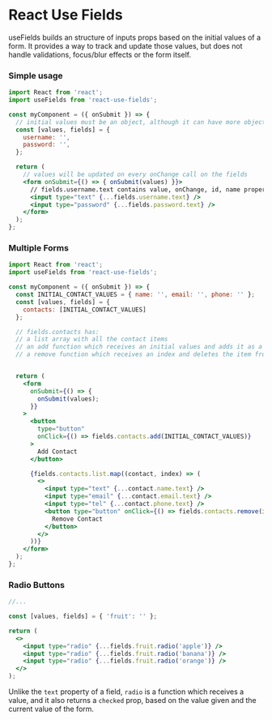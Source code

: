 # React Use Fields

useFields builds an structure of inputs props based on the initial values of a form.
It provides a way to track and update those values, but does not handle validations, focus/blur effects or the form itself.

### Simple usage

```jsx
import React from 'react';
import useFields from 'react-use-fields';

const myComponent = ({ onSubmit }) => {
  // initial values must be an object, although it can have more objects or arrays nested within.
  const [values, fields] = {
    username: '',
    password: '',
  };

  return (
    // values will be updated on every onChange call on the fields
    <form onSubmit={() => { onSubmit(values) }}>
      // fields.username.text contains value, onChange, id, name properties
      <input type="text" {...fields.username.text} />
      <input type="password" {...fields.password.text} />
    </form>
  );
};
```

### Multiple Forms

```jsx
import React from 'react';
import useFields from 'react-use-fields';

const myComponent = ({ onSubmit }) => {
  const INITIAL_CONTACT_VALUES = { name: '', email: '', phone: '' };
  const [values, fields] = {
    contacts: [INITIAL_CONTACT_VALUES]
  };

  // fields.contacts has:
  // a list array with all the contact items
  // an add function which receives an initial values and adds it as a new contact
  // a remove function which receives an index and deletes the item from the list.


  return (
    <form
      onSubmit={() => {
        onSubmit(values);
      }}
    >
      <button
        type="button"
        onClick={() => fields.contacts.add(INITIAL_CONTACT_VALUES)}
      >
        Add Contact
      </button>

      {fields.contacts.list.map((contact, index) => (
        <>
          <input type="text" {...contact.name.text} />
          <input type="email" {...contact.email.text} />
          <input type="tel" {...contact.phone.text} />
          <button type="button" onClick={() => fields.contacts.remove(index)}>
            Remove Contact
          </button>
        </>
      ))}
    </form>
  );
};
```

### Radio Buttons

```jsx
//...

const [values, fields] = { 'fruit': '' };

return (
  <>
    <input type="radio" {...fields.fruit.radio('apple')} />
    <input type="radio" {...fields.fruit.radio('banana')} />
    <input type="radio" {...fields.fruit.radio('orange')} />
  </>
);
```

Unlike the `text` property of a field, `radio` is a function which receives a value, and it also returns a `checked` prop, based on the value given and the current value of the form.
